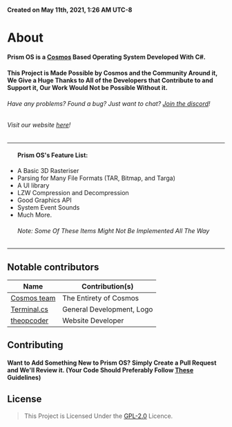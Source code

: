 
<h4>Created on May 11th, 2021, 1:26 AM UTC-8</h4>

# About
#### Prism OS is a [Cosmos](https://github.com/CosmosOS/Cosmos) Based Operating System Developed With C#.
#### This Project is Made Possible by Cosmos and the Community Around it, We Give a Huge Thanks to All of the Developers that Contribute to and Support it, Our Work Would Not be Possible Without it.
###### Have any problems? Found a bug? Just want to chat? [Join the discord](https://discord.gg/DdERgtGmF6)!
###### Visit our website [here](https://project-prism.github.io/Prism-OS/)!

<hr/>
<ul>
<h4>Prism OS's Feature List:</h4>
    <li>A Basic 3D Rasteriser</li>
    <li>Parsing for Many File Formats (TAR, Bitmap, and Targa)</li>
    <li>A UI library</li>
    <li>LZW Compression and Decompression</li>
    <li>Good Graphics API</li>
    <li>System Event Sounds</li>
    <li>Much More.
    <h6>Note: Some Of These Items Might Not Be Implemented All The Way</h6>
</ul>
<hr>

## Notable contributors
| Name                                                  | Contribution(s)              |
|-------------------------------------------------------|------------------------------|
| [Cosmos team](https://github.com/CosmosOS/Cosmos)     | The Entirety of Cosmos       |
| [Terminal.cs](https://github.com/terminal-cs)         | General Development, Logo    |
| [theopcoder](https://github.com/theopcoder)           | Website Developer            |

## Contributing

#### Want to Add Something New to Prism OS? Simply Create a Pull Request and We'll Review it. (Your Code Should Preferably Follow [These](https://github.com/Project-Prism/Prism-OS/blob/main/CONTRIBUTING.md) Guidelines)

## License

> This Project is Licensed Under the [GPL-2.0](https://github.com/Project-Prism/Prism-OS/blob/main/LICENSE) Licence.
